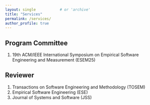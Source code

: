 ```yaml
---
layout: single           # or 'archive'
title: "Services"
permalink: /services/
author_profile: true
---
```


## Program Committee
1. 19th ACM/IEEE International Symposium on Empirical Software Engineering and Measurement (ESEM25)

## Reviewer
1. Transactions on Software Engineering and Methodology (TOSEM)
2. Empirical Software Engineering (ESE)
3. Journal of Systems and Software (JSS)
